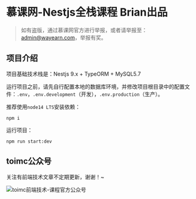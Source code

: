 # 慕课网-Nestjs全栈课程 Brian出品

> 如有盗版，通过慕课网官方进行举报，或者请举报至：admin@wayearn.com，举报有奖。



## 项目介绍

项目基础技术栈是：Nestjs 9.x + TypeORM + MySQL5.7



运行项目之前，请先自行配置本地的数据库环境，并修改项目根目录中的配置文件：`.env`，`.env.development`（开发），`.env.production`（生产）。



推荐使用`node14 LTS`安装依赖：

```
npm i 
```



运行项目：

```
npm run start:dev
```



## toimc公众号

关注有前端技术文章不定期更新，谢谢！~

![toimc前端技术-课程官方公众号](https://static.www.toimc.com/blog/picgo/2022/11/29/toimc%E5%89%8D%E7%AB%AF%E6%8A%80%E6%9C%AF-%E8%AF%BE%E7%A8%8B%E5%AE%98%E6%96%B9%E5%85%AC%E4%BC%97%E5%8F%B7-f51760.webp)